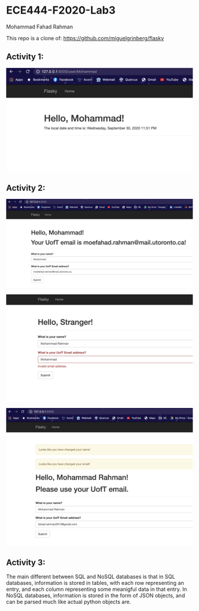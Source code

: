 # ECE444-F2020-Lab3

Mohammad Fahad Rahman

This repo is a clone of: https://github.com/miguelgrinberg/flasky

## Activity 1: 

![activity 1 screenshot](Images/activity1.png)

## Activity 2: 

![activity 2 screenshot](Images/activity2_2.png)

![activity 2 screenshot](Images/activity2_1.png)

![activity 2 screenshot](Images/activity2_3.png)

## Activity 3:

The main different between SQL and NoSQL databases is that in SQL databases, information is stored in tables, with each row representing an entry, and each column representing some meanigful data in that entry. In NoSQL databases, information is stored in the form of JSON objects, and can be parsed much like actual python objects are.